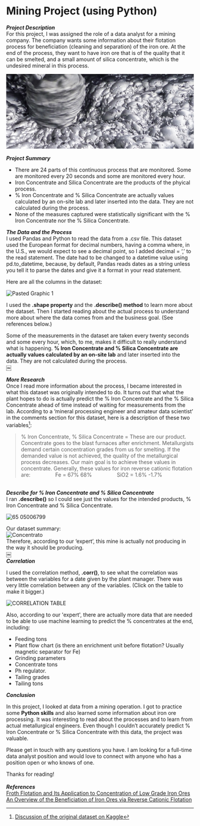 # Mining Project (using Python)

***Project Description*** <br>
For this project, I was assigned the role of a data analyst for a mining company. The company wants some information about their flotation process for beneficiation (cleaning and separation) of the iron ore. At the end of the process, they want to have iron ore that is of the quality that it can be smelted, and a small amount of silica concentrate, which is the undesired mineral in this process.

<img src="images/ext-froth-flotation.png.jpeg?raw=true" height = 200/>

***Project Summary***

- There are 24 parts of this continuous process that are monitored. Some are monitored every 20 seconds and some are monitored every hour.
-  Iron Concentrate and Silica Concentrate are the products of the phyical process.
-  % Iron Concentrate and % Silica Concentrate are actually values calculated by an on-site lab and later inserted into the data. They are not calculated during the process.
-  None of the measures captured were statistically significant with the % Iron Concentrate nor the % Silica Concentrate.

***The Data and the Process***
<br>
I used Pandas and Python to read the data from a .csv file. This dataset used the European format for decimal numbers, having a comma where, in the U.S., we would expect to see a decimal point, so I added decimal = ‘,’ to the read statement. The date had to be changed to a datetime value using pd.to_datetime, because, by default, Pandas reads dates as a string unless you tell it to parse the dates and give it a format in your read statement. 

Here are all the columns in the dataset:

![Pasted Graphic 1](https://github.com/bethmrobertson/bethmrobertson.github.io/assets/144495411/03b60e72-ede5-4f80-8b94-ebb825221605)
<br>

I used the **.shape property** and the **.describe() method** to learn more about the dataset. Then I started reading about the actual process to understand more about where the data comes from and the business goal. (See references below.) 

Some of the measurements in the dataset are taken every twenty seconds and some every hour, which, to me, makes it difficult to really understand what is happening. **% Iron Concentrate and % Silica Concentrate are actually values calculated by an on-site lab** and later inserted into the data. They are not calculated during the process. 
<br>￼

***More Research*** <br>
Once I read more information about the process, I became interested in what this dataset was originally intended to do. It turns out that what the plant hopes to do is actually predict the % Iron Concentrate and the % Silica Concentrate ahead of time instead of waiting for measurements from the lab. According to a ‘mineral processing engineer and amateur data scientist’ in the comments section for this dataset, here is a description of these two variables[^1]:

>% Iron Concentrate, % Silica Concentrate = These are our product. Concentrate goes to the blast furnaces after enrichment. Metallurgists demand certain concentration grades from us for smelting. If the demanded value is not achieved, the quality of the metallurgical process decreases. Our main goal is to achieve these values in concentrate. Generally, these values for iron reverse cationic flotation are:
                Fe = 67% 68%
                SiO2 = 1.6% -1.7%

<br>***Describe for % Iron Concentrate and % Silica Concentrate***<br>
I ran **.describe()** so I could see just the values for the intended products, % Iron Concentrate and % Silica Concentrate.

![65 05006799](https://github.com/bethmrobertson/bethmrobertson.github.io/assets/144495411/0b390194-d317-4be2-a62b-f4b871a824ed)

Our dataset summary:
<br>
<img width="646" alt="Concentrato" src="https://github.com/bethmrobertson/bethmrobertson.github.io/assets/144495411/1d849f26-ed69-4bba-840c-18a93dd73e47">
<br>
Therefore, according to our ‘expert’, this mine is actually not producing in the way it should be producing.
<br>￼
<br>***Correlation***<br>

I used the correlation method, **.corr()**, to see what the correlation was between the variables for a date given by the plant manager. There was very little correlation between any of the variables. (Click on the table to make it bigger.)

<img width="400" alt="CORRELATION TABLE" src="https://github.com/bethmrobertson/bethmrobertson.github.io/assets/144495411/5595afc1-1672-4aec-a1de-b7752665c797">

Also, according to our 'expert', there are actually more data that are needed to be able to use machine learning to predict the % concentrates at the end, including:
* Feeding tons
* Plant flow chart (is there an enrichment unit before flotation? Usually magnetic separator for Fe)
* Grinding parameters
* Concentrate tons
* Ph regulator.
* Tailing grades
* Tailing tons

***Conclusion***

In this project, I looked at data from a mining operation. I got to practice some **Python skills** and also learned some information about iron ore processing. It was interesting to read about the processes and to learn from actual metallurgical engineers. Even though I couldn’t accurately predict % Iron Concentrate or % Silica Concentrate with this data, the project was valuable.

Please get in touch with any questions you have. I am looking for a full-time data analyst position and would love to connect with anyone who has a position open or who knows of one.

Thanks for reading!
<br>
<br>
***References*** 
<br>
[Froth Flotation and Its Application to Concentration of Low Grade Iron Ores](https://core.ac.uk/download/pdf/297714789.pdf)
<br>
[An Overview of the Beneficiation of Iron Ores via Reverse Cationic Flotation](https://www.sciencedirect.com/science/article/abs/pii/S0301751614000155)

[^1]: [Discussion of the original dataset on Kaggle](https://www.kaggle.com/datasets/edumagalhaes/quality-prediction-in-a-mining-process/discussion/182482)

